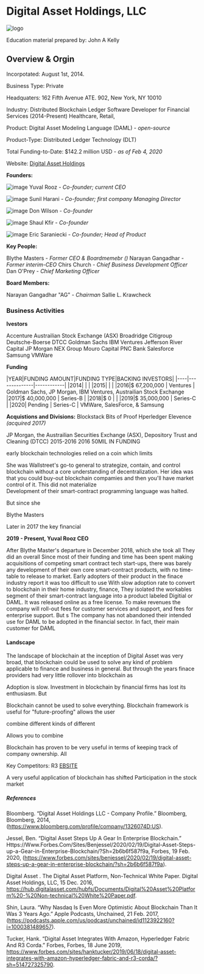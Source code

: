 # **Digital Asset Holdings, LLC** 

![logo](https://cdn.contactcenterworld.com/images/company/digital-asset-holdings-llc-600px-logo.png) 

Education material prepared by: John  A Kelly

## Overview & Orgin

Incorpotated: August 1st, 2014.

Business Type: Private

Headquaters: 162 Fifth Avenue ATE. 902, New York, NY 10010

Industry: Distributed Blockchain Ledger Software Developer for Financial Services (2014-Present) Healthcare, Retail, 

Product: Digital Asset Modeling Language (DAML) - *open-source*

Product-Type: Distributed Ledger Technology (DLT)

Total Funding-to-Date: $142.2 million USD - *as of Feb 4, 2020*

Website: [Digital Asset Holdings](www.digitalasset.com)

**Founders:**

![image](https://www.sramanamitra.com/wp-content/uploads/2020/09/yuval.jpeg)
Yuval Rooz - *Co-founder; current CEO* 

![image](https://res-4.cloudinary.com/crunchbase-production/image/upload/c_thumb,h_256,w_256,f_auto,g_faces,z_0.7,q_auto:eco/v1485227107/sgotoybudaymlouprf21.jpg)
Sunil Harani - *Co-founder; first company Managing Director*

![image](https://bfi.uchicago.edu/wp-content/uploads/2018/07/Photo-Wilson-Don-328x328.jpg) 
Don Wilson - *Co-founder*

![image](https://worldtradesymposium.com/wp-content/uploads/2019/10/Shaul-Kfir-photo.jpg)
Shaul Kfir - *Co-founder*

![image](https://101blockchains.com/wp-content/uploads/2020/07/eric.png)
Eric Saraniecki - *Co-founder; Head of Product*

**Key People:**

Blythe Masters - *Former CEO & Boardmemebr ()*
Narayan Gangadhar - *Former interim-CEO* 
Chirs Church - *Chief Business Development Officer*
Dan O'Prey - *Chief Marketing Officer*


**Board Members:**

Narayan Gangadhar "AG" - *Chairman* 
Sallie L. Krawcheck

### Business Activities

**Ivestors**

Accenture
Austrailian Stock Exchange (ASX)
Broadridge
Citigroup
Deutsche-Boerse
DTCC
Goldman Sachs
IBM Ventures
Jefferson River Capital 
JP Morgan
NEX Group
Mouro Capital
PNC Bank
Salesforce
Samsung 
VMWare

**Funding**

|YEAR|FUNDING AMOUNT|FUNDING TYPE|BACKING INVESTORS|
|----|--------------|------------|
|2014|              |            |
|2015|              |            |
|2016|$ 67,200,000  |  Ventures  | Goldman Sachs, JP Morgan, IBM Ventures, Austrailian Stock Exchange 
|2017|$ 40,000,000  |  Series-B  |
|2018|$          0  |            |
|2019|$ 35,000,000  |  Series-C  | 
|2020|     Pending  |  Series-C  | VMWare, SalesForce, & Samsung

**Acquistions and Divisions:**
Blockstack 
Bits of Proof
Hperledger 
Elevence *(acquired 2017)*

JP Morgan, the Austrailian Securities Exchange (ASX), Depository Trust and Cleaning (DTCC) 2015-2016
2016 50MIL IN FUNDING 


early blockchain technologies relied on a coin which limits 

She was Wallstreet's go-to general to strategize, contain, and control blockchain without a core understanding of decentralization. Her idea was that you could buy-out blockchain compamies and then you'll have market control of it. This did not materialize  
Development of their smart-contract programming language was halted. 

But since she 

Blythe Masters 

Later in 2017 the key financial 

**2019 - Present, Yuval Rooz CEO**

After Blythe Master's departure in December 2018, which she took all
They did an overall 
Since most of their funding and time has been spent making acquisitions of competing smart contract tech start-ups, there was barely any development of their own core smart-contract products, with no time-table to release to market. Early adopters of their product in the finace industry report it was too difficult to use 
With slow adoption rate to convert to blockchain in their home industry, finance, 
They isolated the workables segment of their smart-contract language into a product labeled Digitial  or DAML. It was released online as a free license. To make revenues the company will roll-out fees for customer services and support, and fees for enterprise support. But s
The company has not abandoned their intended use for DAML to be adopted in the financial sector. In fact, their main customer for DAML 


#### Landscape

The landscape of blockchain at the inception of Digital Asset was very broad, that blockchain could be used to solve any kind of problem applicable to finance and business in general. But through the years finace providers had very little rollover into blockchain as 

Adoption is slow. Investment in blockchain by financial firms has lost its enthusiasm. But 

Blockchain cannot be used to solve everything. Blockchain framework is useful for "future-proofing" allows the user 

combine different kinds of different 

Allows you to combine 


Blockchain has proven to be very useful in terms of keeping track of company ownership. All 


Key Competitors:
R3  [EBSITE](https://www.r3.com/)


A very useful application of blockchain has shifted 
Participation in the stock market 

##### References

Bloomberg. “Digital Asset Holdings LLC - Company Profile.” Bloomberg, Bloomberg, 2014, (https://www.bloomberg.com/profile/company/1326074D:US).

Jessel, Ben. “Digital Asset Steps Up A Gear In Enterprise Blockchain.” Https://Www.Forbes.Com/Sites/Benjessel/2020/02/19/Digital-Asset-Steps-up-a-Gear-in-Enterprise-Blockchain/?Sh=2b6b6f587f9a, Forbes, 19 Feb. 2020, (https://www.forbes.com/sites/benjessel/2020/02/19/digital-asset-steps-up-a-gear-in-enterprise-blockchain/?sh=2b6b6f587f9a).

Digital Asset . The Digital Asset Platform, Non-Technical White Paper. Digital Asset Holdings, LLC, 15 Dec. 2016, https://hub.digitalasset.com/hubfs/Documents/Digital%20Asset%20Platform%20-%20Non-technical%20White%20Paper.pdf.

Shin, Laura. “Why Nasdaq Is Even More Optimistic About Blockchain Than It Was 3 Years Ago.” Apple Podcasts, Unchained, 21 Feb. 2017, (https://podcasts.apple.com/us/podcast/unchained/id1123922160?i=1000381489657).

Tucker, Hank. “Digital Asset Integrates With Amazon, Hyperledger Fabric And R3 Corda.” Forbes, Forbes, 18 June 2019, https://www.forbes.com/sites/hanktucker/2019/06/18/digital-asset-integrates-with-amazon-hyperledger-fabric-and-r3-corda/?sh=514727325790.